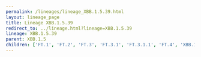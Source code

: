 ```yaml
---
permalink: /lineages/lineage_XBB.1.5.39.html
layout: lineage_page
title: Lineage XBB.1.5.39
redirect_to: ../lineage.html?lineage=XBB.1.5.39
lineage: XBB.1.5.39
parent: XBB.1.5
children: ['FT.1', 'FT.2', 'FT.3', 'FT.3.1', 'FT.3.1.1', 'FT.4', 'XBB.1.5.39']
---
```


